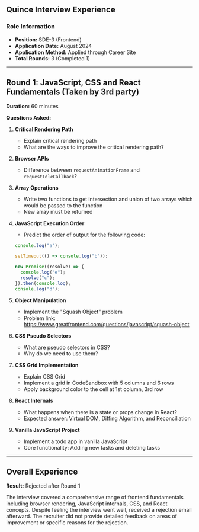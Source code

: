 ## Quince Interview Experience

### Role Information

- **Position:** SDE-3 (Frontend)
- **Application Date:** August 2024
- **Application Method:** Applied through Career Site
- **Total Rounds:** 3 (Completed 1)

---

## Round 1: JavaScript, CSS and React Fundamentals (Taken by 3rd party)

**Duration:** 60 minutes

**Questions Asked:**

1. **Critical Rendering Path**

   - Explain critical rendering path
   - What are the ways to improve the critical rendering path?

2. **Browser APIs**

   - Difference between `requestAnimationFrame` and `requestIdleCallback`?

3. **Array Operations**

   - Write two functions to get intersection and union of two arrays which would be passed to the function
   - New array must be returned

4. **JavaScript Execution Order**

   - Predict the order of output for the following code:

   ```javascript
   console.log("a");

   setTimeout(() => console.log("b"));

   new Promise((resolve) => {
     console.log("e");
     resolve("c");
   }).then(console.log);
   console.log("d");
   ```

5. **Object Manipulation**

   - Implement the "Squash Object" problem
   - Problem link: https://www.greatfrontend.com/questions/javascript/squash-object

6. **CSS Pseudo Selectors**

   - What are pseudo selectors in CSS?
   - Why do we need to use them?

7. **CSS Grid Implementation**

   - Explain CSS Grid
   - Implement a grid in CodeSandbox with 5 columns and 6 rows
   - Apply background color to the cell at 1st column, 3rd row

8. **React Internals**

   - What happens when there is a state or props change in React?
   - Expected answer: Virtual DOM, Diffing Algorithm, and Reconciliation

9. **Vanilla JavaScript Project**
   - Implement a todo app in vanilla JavaScript
   - Core functionality: Adding new tasks and deleting tasks

---

## Overall Experience

**Result:** Rejected after Round 1

The interview covered a comprehensive range of frontend fundamentals including browser rendering, JavaScript internals, CSS, and React concepts. Despite feeling the interview went well, received a rejection email afterward. The recruiter did not provide detailed feedback on areas of improvement or specific reasons for the rejection.
